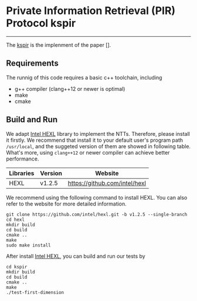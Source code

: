 Private Information Retrieval (PIR)
 Protocol kspir
=====

***


The [kspir](https://github.com/parsear/kspir) is the implenment of the paper [].

## Requirements
The runnig of this code requires a basic c++ toolchain, including

* g++ compiler (clang++12 or newer is optimal)
* make
* cmake


## Build and Run
We adapt [Intel HEXL](https://github.com/intel/hexl) library to implement the NTTs.
Therefore, please install it firstly.
We recommend that install it to your default user's program path `/usr/local`, and the suggeted version of them are showed in following table. What's more, using `clang++12` or newer compiler can achieve better performance.

| Libraries | Version | Website |
| ---- | ---- | ---- |
| HEXL  | v1.2.5 | https://github.com/intel/hexl |


We recommend using the following command to install HEXL. You can also refer to the website for more detailed information.

```
git clone https://github.com/intel/hexl.git -b v1.2.5 --single-branch 
cd hexl
mkdir build
cd build
cmake ..
make
sudo make install
```

After install [Intel HEXL](https://github.com/intel/hexl), you can build and run our tests by

```
cd kspir
mkdir build
cd build
cmake ..
make
./test-first-dimension
```

